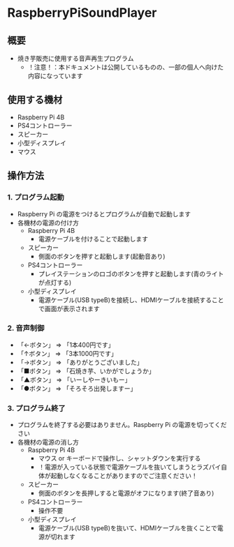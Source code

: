 # RaspberryPiSoundPlayer

## 概要
* 焼き芋販売に使用する音声再生プログラム
  * ！注意！：本ドキュメントは公開しているものの、一部の個人へ向けた内容になっています

## 使用する機材
* Raspberry Pi 4B
* PS4コントローラー
* スピーカー
* 小型ディスプレイ
* マウス

## 操作方法

### 1. プログラム起動
* Raspberry Pi の電源をつけるとプログラムが自動で起動します
* 各機材の電源の付け方
  * Raspberry Pi 4B
    * 電源ケーブルを付けることで起動します
  * スピーカー
    * 側面のボタンを押すと起動します(起動音あり)
  * PS4コントローラー
    * プレイステーションのロゴのボタンを押すと起動します(青のライトが点灯する)
  * 小型ディスプレイ
    * 電源ケーブル(USB typeB)を接続し、HDMIケーブルを接続することで画面が表示されます
### 2. 音声制御
* 「←ボタン」 => 「1本400円です」
* 「↑ボタン」 => 「3本1000円です」
* 「→ボタン」 => 「ありがとうございました」
* 「■ボタン」 => 「石焼き芋、いかがでしょうか」
* 「▲ボタン」 => 「いーしやーきいもー」
* 「●ボタン」 => 「そろそろ出発しますー」

### 3. プログラム終了
* プログラムを終了する必要はありません。Raspberry Pi の電源を切ってください
* 各機材の電源の消し方
  * Raspberry Pi 4B
    * マウス or キーボードで操作し、シャットダウンを実行する
    * ！電源が入っている状態で電源ケーブルを抜いてしまうとラズパイ自体が起動しなくなることがありますのでご注意ください！
  * スピーカー
    * 側面のボタンを長押しすると電源がオフになります(終了音あり)
  * PS4コントローラー
    * 操作不要
  * 小型ディスプレイ
    * 電源ケーブル(USB typeB)を抜いて、HDMIケーブルを抜くことで電源が切れます
